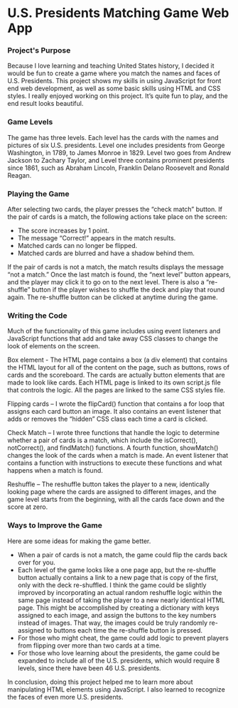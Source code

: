 # U.S. Presidents Matching Game Web App

### Project's Purpose

Because I love learning and teaching United States history, I decided it would be fun to create a game where you match the names and faces of U.S. Presidents. This project shows my skills in using JavaScript for front end web development, as well as some basic skills using HTML and CSS styles. I really enjoyed working on this project. It’s quite fun to play, and the end result looks beautiful.

### Game Levels

The game has three levels. Each level has the cards with the names and pictures of six U.S. presidents. Level one includes presidents from George Washington, in 1789, to James Monroe in 1829. Level two goes from Andrew Jackson to Zachary Taylor, and Level three contains prominent presidents since 1861, such as Abraham Lincoln, Franklin Delano Roosevelt and Ronald Reagan.

### Playing the Game

After selecting two cards, the player presses the “check match” button. If the pair of cards is a match, the following actions take place on the screen:

- The score increases by 1 point.
- The message “Correct!” appears in the match results.
- Matched cards can no longer be flipped.
- Matched cards are blurred and have a shadow behind them.

If the pair of cards is not a match, the match results displays the message “not a match.” Once the last match is found, the “next level” button appears, and the player may click it to go on to the next level. There is also a “re-shuffle” button if the player wishes to shuffle the deck and play that round again. The re-shuffle button can be clicked at anytime during the game.

### Writing the Code

Much of the functionality of this game includes using event listeners and JavaScript functions that add and take away CSS classes to change the look of elements on the screen.

Box element - The HTML page contains a box (a div element) that contains the HTML layout for all of the content on the page, such as buttons, rows of cards and the scoreboard. The cards are actually button elements that are made to look like cards. Each HTML page is linked to its own script.js file that controls the logic. All the pages are linked to the same CSS styles file.

Flipping cards – I wrote the flipCard() function that contains a for loop that assigns each card button an image. It also contains an event listener that adds or removes the “hidden” CSS class each time a card is clicked.

Check Match – I wrote three functions that handle the logic to determine whether a pair of cards is a match, which include the isCorrect(), notCorrect(), and findMatch() functions. A fourth function, showMatch() changes the look of the cards when a match is made. An event listener that contains a function with instructions to execute these functions and what happens when a match is found.

Reshuffle – The reshuffle button takes the player to a new, identically looking page where the cards are assigned to different images, and the game level starts from the beginning, with all the cards face down and the score at zero.

### Ways to Improve the Game

Here are some ideas for making the game better.

- When a pair of cards is not a match, the game could flip the cards back over for you.
- Each level of the game looks like a one page app, but the re-shuffle button actually contains a link to a new page that is copy of the first, only with the deck re-shuffled. I think the game could be slightly improved by incorporating an actual random reshuffle logic within the same page instead of taking the player to a new nearly identical HTML page. This might be accomplished by creating a dictionary with keys assigned to each image, and assign the buttons to the key numbers instead of images. That way, the images could be truly randomly re-assigned to buttons each time the re-shuffle button is pressed.
- For those who might cheat, the game could add logic to prevent players from flipping over more than two cards at a time.
- For those who love learning about the presidents, the game could be expanded to include all of the U.S. presidents, which would require 8 levels, since there have been 46 U.S. presidents.

In conclusion, doing this project helped me to learn more about manipulating HTML elements using JavaScript. I also learned to recognize the faces of even more U.S. presidents.
